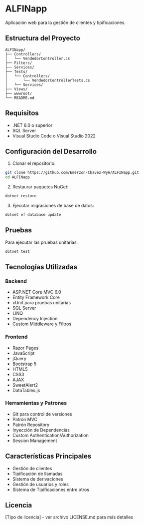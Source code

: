 # ALFINapp

Aplicación web para la gestión de clientes y tipificaciones.

## Estructura del Proyecto

```
ALFINapp/
├── Controllers/
│   └── VendedorController.cs
├── Filters/
├── Services/
├── Tests/
│   └── Controllers/
│       └── VendedorControllerTests.cs
│   └── Services/
├── Views/
├── wwwroot/
└── README.md
```

## Requisitos

- .NET 6.0 o superior
- SQL Server
- Visual Studio Code o Visual Studio 2022

## Configuración del Desarrollo

1. Clonar el repositorio:
```bash
git clone https://github.com/Emerzon-Chavez-WyA/ALFINapp.git 
cd ALFINapp
```

2. Restaurar paquetes NuGet:
```bash
dotnet restore
```

3. Ejecutar migraciones de base de datos:
```bash
dotnet ef database update
```

## Pruebas

Para ejecutar las pruebas unitarias:
```bash
dotnet test
```

## Tecnologías Utilizadas

### Backend

- ASP.NET Core MVC 6.0
- Entity Framework Core
- xUnit para pruebas unitarias
- SQL Server 
- LINQ
- Dependency Injection
- Custom Middleware y Filtros

### Frontend

- Razor Pages
- JavaScript
- jQuery
- Bootstrap 5
- HTML5
- CSS3
- AJAX
- SweetAlert2
- DataTables.js

### Herramientas y Patrones

- Git para control de versiones
- Patrón MVC
- Patrón Repository
- Inyección de Dependencias
- Custom Authentication/Authorization
- Session Management

## Características Principales

- Gestión de clientes
- Tipificación de llamadas
- Sistema de derivaciones
- Gestión de usuarios y roles
- Sistema de Tipificaciones entre otros

## Licencia

[Tipo de licencia] - ver archivo LICENSE.md para más detalles